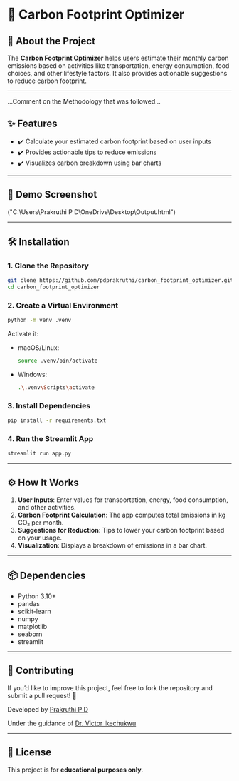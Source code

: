 
# 🌱 Carbon Footprint Optimizer

## 📘 About the Project

The **Carbon Footprint Optimizer** helps users estimate their monthly carbon emissions based on activities like transportation, energy consumption, food choices, and other lifestyle factors. It also provides actionable suggestions to reduce carbon footprint.

---
...Comment on the Methodology that was followed...

## ✨ Features

- ✔️ Calculate your estimated carbon footprint based on user inputs  
- ✔️ Provides actionable tips to reduce emissions  
- ✔️ Visualizes carbon breakdown using bar charts

---

## 📸 Demo Screenshot

("C:\Users\Prakruthi P D\OneDrive\Desktop\Output.html")


---

## 🛠️ Installation

### 1. Clone the Repository

```bash
git clone https://github.com/pdprakruthi/carbon_footprint_optimizer.git
cd carbon_footprint_optimizer
````

### 2. Create a Virtual Environment

```bash
python -m venv .venv
```

Activate it:

* macOS/Linux:

  ```bash
  source .venv/bin/activate
  ```
* Windows:

  ```bash
  .\.venv\Scripts\activate
  ```

### 3. Install Dependencies

```bash
pip install -r requirements.txt
```

### 4. Run the Streamlit App

```bash
streamlit run app.py
```

---

## ⚙️ How It Works

1. **User Inputs**: Enter values for transportation, energy, food consumption, and other activities.
2. **Carbon Footprint Calculation**: The app computes total emissions in kg CO₂ per month.
3. **Suggestions for Reduction**: Tips to lower your carbon footprint based on your usage.
4. **Visualization**: Displays a breakdown of emissions in a bar chart.

---

## 📦 Dependencies

* Python 3.10+
* pandas
* scikit-learn
* numpy
* matplotlib
* seaborn
* streamlit

---

## 🤝 Contributing

If you’d like to improve this project, feel free to fork the repository and submit a pull request! 🚀

Developed by [Prakruthi P D](https://github.com/pdprakruthi)

Under the guidance of [Dr. Victor Ikechukwu](https://github.com/Victor-Ikechukwu/Victor-Ikechukwu)


---

## 📄 License

This project is for **educational purposes only**.







